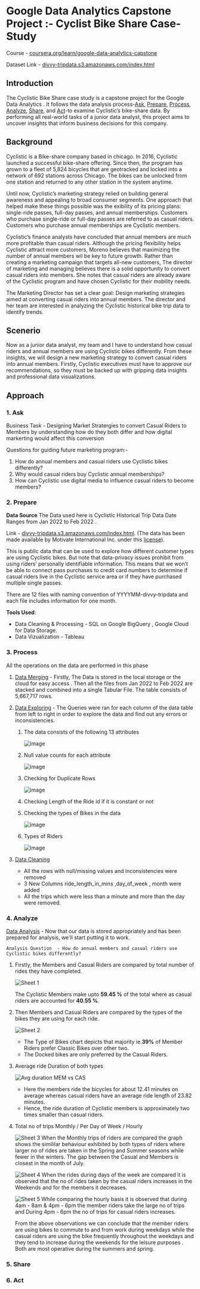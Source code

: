 # Google Data Analytics Capstone Project :- Cyclist Bike Share Case-Study
Course - [coursera.org/learn/google-data-analytics-capstone](https://www.coursera.org/learn/google-data-analytics-capstone)

Dataset Link - [divvy-tripdata.s3.amazonaws.com/index.html](https://divvy-tripdata.s3.amazonaws.com/index.html)
## Introduction

The Cyclistic Bike Share case study is a capstone project for the Google Data Analytics . It follows the data analysis process-[Ask](ASK), [Prepare](Prepare), [Process](Process), [Analyze](Analyze), [Share](Share), and [Act](Act)-to examine Cyclistic’s bike-share data. By performing all real-world tasks of a junior data analyst, this project aims to uncover insights that inform business decisions for this company.
## Background

 Cyclistic is a Bike-share company based in chicago. In 2016, Cyclistic launched a successful bike-share offering. Since then, the program has grown
 to a fleet of 5,824 bicycles that are geotracked and locked into a network of 692 stations
 across Chicago. The bikes can be unlocked from one station and returned to any other station
 in the system anytime.
 
 Until now, Cyclistic’s marketing strategy relied on building general awareness and appealing to
 broad consumer segments. One approach that helped make these things possible was the
 exibility of its pricing plans: single-ride passes, full-day passes, and annual memberships.
 Customers who purchase single-ride or full-day passes are referred to as casual riders.
 Customers who purchase annual memberships are Cyclistic members.
 
 Cyclistic’s finance analysts have concluded that annual members are much more profitable
 than casual riders. Although the pricing flexibility helps Cyclistic attract more customers,
 Moreno believes that maximizing the number of annual members wil be key to future growth.
 Rather than creating a marketing campaign that targets all-new customers, The director of marketing and managing believes
 there is a solid opportunity to convert casual riders into members. She notes that casual riders
 are already aware of the Cyclistic program and have chosen Cyclistic for their mobility needs.
 
 The Marketing Director has set a clear goal: Design marketing strategies aimed at converting casual riders into
 annual members. The director and her team are interested in
 analyzing the Cyclistic historical bike trip data to identify trends.

 ## Scenerio
 Now as a junior data analyst, my team and I have to understand how casual riders and annual members are using Cyclistic bikes differently. From these insights, we 
 will design a new marketing strategy to convert casual riders into annual members.
 Firstly, Cyclistic executives must have to approve our recommendations, so they must be backed up with gripping data insights and professional data visualizations.

## Approach
### 1. Ask

Business Task - Designing Market Stratergies to convert Casual Riders to Members by understanding how do they both differ and how digital markerting would affect this conversion

Questions for guiding future marketing program:-

1. How do annual members and casual riders use Cyclistic bikes differently?
2. Why would casual riders buy Cyclistic annual memberships?
3. How can Cyclistic use digital media to influence casual riders to become members?

### 2. Prepare
**Data Source**
The Data used here is Cyclistic Historical Trip Data Date Ranges from Jan 2022 to Feb 2022 . 

Link - [divvy-tripdata.s3.amazonaws.com/index.html](https://divvy-tripdata.s3.amazonaws.com/index.html).
(The data has been made available by Motivate International Inc. under this [license](https://divvybikes.com/data-license-agreement)).

This is public data that can be used to explore how different customer types are using Cyclistic bikes. But note that data-privacy issues prohibit from using riders’ personally identifiable information. This means that we won’t be able to connect pass purchases to credit card numbers to determine if casual riders live in the Cyclistic service area or if they have purchased multiple single passes.

There are 12 files with naming convention of YYYYMM-divvy-tripdata and each file includes information for one month.

**Tools Used**:
- Data Cleaning & Processing - SQL on Google BigQuery , Google Cloud for Data Storage.
- Data Vizualization - Tableau

### 3. Process
All the operations on the data are performed in this phase
1. [Data Merging](https://github.com/jasraj104/Cyclist-bike-share-data/blob/main/1%20-%20Cyclist_Data%20_Merging%20.sql) - Firstly, The Data is stored in the local storage or the cloud for easy access . Then all the files from Jan 2022 to Feb 2022 are stacked and combined into a single Tabular File. The table consists of 5,667,717 rows.

2. [Data Exploring](https://github.com/jasraj104/Cyclist-bike-share-data/blob/main/2%20-%20Data%20exploration.sql) - The Queries were ran for each column of the data table from left to right in order to explore the data and find out any errors or inconsistencies.
    1. The data consists of the following 13 attributes 
       
       ![image](https://github.com/user-attachments/assets/3552ebe1-7b6e-443c-927e-2f1daefc1e9d)
    2. Null value counts for each attribute
       
       ![image](https://github.com/user-attachments/assets/a065e2b0-31ae-476e-a545-1a632afcf52f)
    3. Checking for Duplicate Rows
	
       ![image](https://github.com/user-attachments/assets/b7ebff54-79f1-4d0c-98e8-5fafb5afbba4)

    4. Checking Length of the Ride id if it is constant or not
    5. Checking the types of Bikes in the data
    
       ![image](https://github.com/user-attachments/assets/9842149d-943f-4d6d-ad6d-a3b16b8f55d2)
    6. Types of Riders
   
       ![image](https://github.com/user-attachments/assets/937e2731-ca2f-4b41-810d-e7b2ac0e8659)



3. [Data Cleaning](https://github.com/jasraj104/Cyclist-bike-share-data/blob/main/3%20-%20Cleaned_data.sq)

   - All the rows with null/missing values and inconsistencies were removed
   - 3 New Columns ride_length_in_mins ,day_of_week , month were added
   - All the trips which were less than a minute and more than the day were removed.
  
### 4. Analyze
[Data Analysis](https://github.com/jasraj104/Cyclist-bike-share-data/blob/main/4%20-%20Analysis.sql) - Now that our data is stored appropriately and has been prepared for analysis, we'll start putting it to work.
 
 	Analysis Question  - How do annual members and casual riders use Cyclistic bikes differently?
 1. Firstly, the Members and Casual Riders are compared by total number of rides they have completed.

    ![Sheet 1](https://github.com/user-attachments/assets/28c2ab0a-2daa-4736-b7d9-6e34dda59fd5)

    The Cyclistic Members make upto **59.45 %** of the total where as casual riders are accounted for **40.55 %**.
 3. Then Members and Casual Riders are compared by the types of the bikes they are using for each ride.

    ![Sheet 2](https://github.com/user-attachments/assets/90171dcd-ac7a-4803-9584-41230e632048)

    - The Type of Bikes chart depicts that majority ie.**39%** of Member Riders prefer Classic Bikes over other two.
    - The Docked bikes are only preferred by the Casual Riders.
 4. Average ride Duration of both types

    ![Avg duration MEM vs CAS](https://github.com/user-attachments/assets/4625b595-ad44-4057-a26a-627b7b2f22c6)

    - Here the members ride the bicycles for about 12.41 minutes on average whereas casual riders have an average ride length of 23.82 minutes.
    - Hence, the ride duration of Cyclistic members is approximately two times smaller than casual riders.
 5. Total no of trips Monthly / Per Day of Week / Hourly

    ![Sheet 3](https://github.com/user-attachments/assets/b2fcca50-aa57-4b93-b39b-bf6fe7be553b)
    When the Monthly trips of riders are compared the graph shows the simililar behaviour exhibited by both types of riders where larger no of rides are taken in the Spring and Summer seasons while fewer in the winters. The gap between the Casual and Members is closest in the month of July.
    
    ![Sheet 4](https://github.com/user-attachments/assets/8d24d4c2-c917-4241-b513-e5a70a444f2f)
    When the rides during days of the week are compared it is observed that the no of rides taken by the casual riders increases in the Weekends and for the members it decreases.
    
    ![Sheet 5](https://github.com/user-attachments/assets/d1f47ae9-f97b-4eac-acf1-3ecb6192641f)
    While comparing the hourly basis it is observed that during 4am - 8am & 4pm - 6pm the member riders take the large no of trips and During 4pm - 6pm the no of trips for casual riders increases.

    From the above observations we can conclude that the member riders are using bikes to commute to and from work during weekdays while the casual riders are using the bike frequently throughout the weekdays and they tend to increase during the weekends for the leisure purposes . Both are most operative during the summers and spring.

 
### 5. Share
### 6. Act

